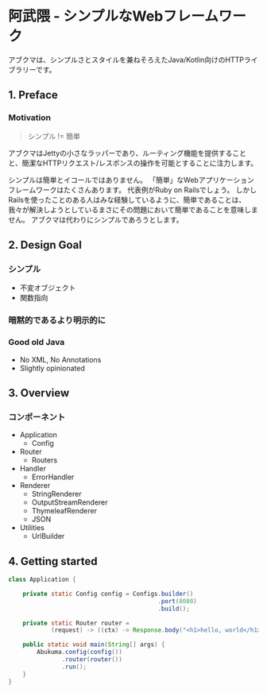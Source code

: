 # 阿武隈 - シンプルなWebフレームワーク

アブクマは、シンプルさとスタイルを兼ねそろえたJava/Kotlin向けのHTTPライブラリーです。


## 1. Preface

### Motivation

> シンプル != 簡単

アブクマはJettyの小さなラッパーであり、ルーティング機能を提供することと、簡潔なHTTPリクエスト/レスポンスの操作を可能とすることに注力します。  

シンプルは簡単とイコールではありません。
「簡単」なWebアプリケーションフレームワークはたくさんあります。
代表例がRuby on Railsでしょう。
しかしRailsを使ったことのある人はみな経験しているように、簡単であることは、我々が解決しようとしているまさにその問題において簡単であることを意味しません。
アブクマは代わりにシンプルであろうとします。


## 2. Design Goal

### シンプル

* 不変オブジェクト
* 関数指向

### 暗黙的であるより明示的に

### Good old Java

* No XML, No Annotations
* Slightly opinionated


## 3. Overview

### コンポーネント

* Application
    * Config
* Router
    * Routers
* Handler
    * ErrorHandler
* Renderer
    * StringRenderer
    * OutputStreamRenderer
    * ThymeleafRenderer
    * JSON
* Utilities
    * UrlBuilder


## 4. Getting started

```java
class Application {

    private static Config config = Configs.builder()
                                          .port(8080)
                                          .build();

    private static Router router =
            (request) -> ((ctx) -> Response.body("<h1>hello, world</h1>"));

    public static void main(String[] args) {
        Abukuma.config(config())
               .router(router())
               .run();
    }
}
```
